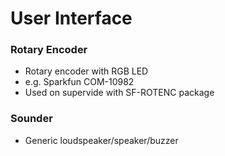 # User Interface

### Rotary Encoder
* Rotary encoder with RGB LED
* e.g. Sparkfun COM-10982
* Used on supervide with SF-ROTENC package

### Sounder
* Generic loudspeaker/speaker/buzzer
